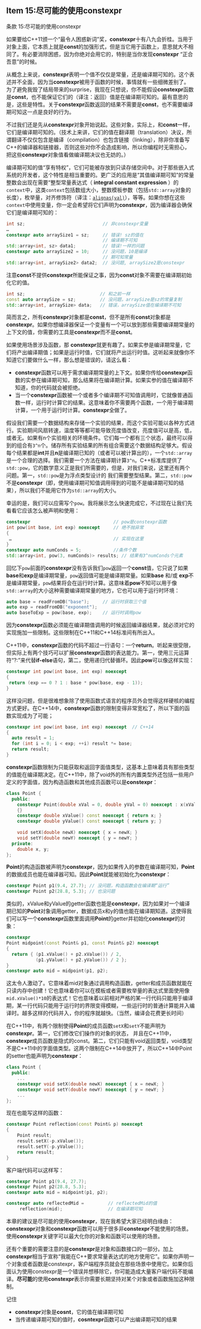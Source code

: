 ## Item 15:尽可能的使用constexpr
条款 15:尽可能的使用constexpr

如果要给C++11颁一个“最令人困惑新词”奖，**constexpr**十有八九会折桂。当用于对象上面，它本质上就是**const**的加强形式，但是当它用于函数上，意思就大不相同了。有必要消除困惑，因为你绝对会用它的，特别是当你发现**constexpr** “正合吾意”的时候。

从概念上来说，**constexpr**表明一个值不仅仅是常量，还是编译期可知的。这个表述并不全面，因为当**constexpr**被用于函数的时候，事情就有一些细微差别了。
为了避免我毁了结局带来的surprise，我现在只想说，你不能假设**constexpr**函数是**const**，也不能保证它们的（译注：返回）值是在编译期可知的。最有意思的是，这些是特性。关于**constexpr**函数返回的结果不需要是**const**，也不需要编译期可知这一点是良好的行为。

不过我们还是先从**constexpr**对象开始说起。这些对象，实际上，和**const**一样，它们是编译期可知的。（技术上来讲，它们的值在翻译期（translation）决议，所谓翻译不仅仅包含是编译（compilation）也包含链接（linking），除非你准备写C++的编译器和链接器，否则这些对你不会造成影响，所以你编程时无需担心，把这些**constexpr**对象值看做编译期决议也无妨的。）

编译期可知的值“享有特权”，它们可能被存放到只读存储空间中。对于那些嵌入式系统的开发者，这个特性是相当重要的。更广泛的应用是“其值编译期可知”的常量整数会出现在需要“整型常量表达式（ __integral constant expression__ ）的`context`中，这类`context`包括数组大小，整数模板参数（包括`std::array`对象的长度），枚举量，对齐修饰符（译注：[`alignas(val)`](https://en.cppreference.com/w/cpp/language/alignas)），等等。如果你想在这些`context`中使用变量，你一定会希望将它们声明为**constexpr**，因为编译器会确保它们是编译期可知的：

```cpp
int sz;                             // 非constexpr变量
…
constexpr auto arraySize1 = sz;     // 错误! sz的值在
                                    // 编译期不可知
std::array<int, sz> data1;          // 错误!一样的问题
constexpr auto arraySize2 = 10;     // 没问题，10是编译
                                    // 期可知常量
std::array<int, arraySize2> data2;  // 没问题, arraySize2是constexpr
 ```
 注意**const**不提供**constexpr**所能保证之事，因为**const**对象不需要在编译期初始化它的值。
 ```cpp
 int sz;                            // 和之前一样
 const auto arraySize = sz;         // 没问题，arraySize是sz的常量复制
 std::array<int, arraySize> data;   // 错误，arraySize值在编译期不可知
 ```

 简而言之，所有**constexpr**对象都是**const**，但不是所有**const**对象都是**constexpr**。如果你想编译器保证一个变量有一个可以放到那些需要编译期常量的上下文的值，你需要的工具是**constexpr**而不是**const**。

如果使用场景涉及函数，那 **constexpr**就更有趣了。如果实参是编译期常量，它们将产出编译期值；如果是运行时值，它们就将产出运行时值。这听起来就像你不知道它们要做什么一样，那么想是错误的，请这么看：
+ **constexpr**函数可以用于需求编译期常量的上下文。如果你传给**constexpr**函数的实参在编译期可知，那么结果将在编译期计算。如果实参的值在编译期不知道，你的代码就会被拒绝。
+ 当一个**constexpr**函数被一个或者多个编译期不可知值调用时，它就像普通函数一样，运行时计算它的结果。这意味着你不需要两个函数，一个用于编译期计算，一个用于运行时计算。**constexpr**全做了。

假设我们需要一个数据结构来存储一个实验的结果，而这个实验可能以各种方式进行。实验期间风扇转速，温度等等都可能导致亮度值改变，亮度值可以是高，低，或者无。如果有n个实验相关的环境条件。它们每一个都有三个状态，最终可以得到的组合有`3^n`个。储存所有实验结果的所有组合需要这个数据结构足够大。假设每个结果都是**int**并且**n**是编译期已知的（或者可以被计算出的），一个`std::array`是一个合理的选择。我们需要一个方法在编译期计算`3^n`。C++标准库提供了`std::pow`，它的数学意义正是我们所需要的，但是，对我们来说，这里还有两个问题。第一，`std::pow`是为浮点类型设计的 我们需要整型结果。第二，`std::pow`不是**constexpr**（即，使用编译期可知值调用得到的可能不是编译期可知的结果），所以我们不能用它作为`std::array`的大小。

幸运的是，我们可以应需写个`pow`。我将展示怎么快速完成它，不过现在让我们先看看它应该怎么被声明和使用：
```cpp
constexpr                               // pow是constexpr函数
int pow(int base, int exp) noexcept     // 绝不抛异常
{
 …                                      // 实现在这里
}
constexpr auto numConds = 5;            //条件个数
std::array<int, pow(3, numConds)> results; // 结果有3^numConds个元素
```
回忆下`pow`前面的**constexpr**没有告诉我们`pow`返回一个**const**值，它只说了如果**base**和**exp**是编译期常量，`pow`返回值可能是编译期常量。如果**base** 和/或 **exp**不是编译期常量，`pow`结果将会在运行时计算。这意味着**pow**不知可以用于像`std::array`的大小这种需要编译期常量的地方，它也可以用于运行时环境：
```cpp
auto base = readFromDB("base");     // 运行时获取三个值
auto exp = readFromDB("exponent"); 
auto baseToExp = pow(base, exp);    // 运行时调用pow
```
因为**constexpr**函数必须能在编译期值调用的时候返回编译器结果，就必须对它的实现施加一些限制。这些限制在C++11和C++14标准间有所出入。

C++11中，**constexpr**函数的代码不超过一行语句：一个**return**。听起来很受限，但实际上有两个技巧可以扩展**constexpr**函数的表达能力。第一，使用三元运算符“?:”来代替**if-else**语句，第二，使用递归代替循环。因此**pow**可以像这样实现：
```cpp
constexpr int pow(int base, int exp) noexcept
{
 return (exp == 0 ? 1 : base * pow(base, exp - 1));
}
```
这样没问题，但是很难想象除了使用函数式语言的程序员外会觉得这样硬核的编程方式更好。在C++14中，**constexpr**函数的限制变得非常宽松了，所以下面的函数实现成为了可能；
```cpp
constexpr int pow(int base, int exp) noexcept  // C++14
{
  auto result = 1;
  for (int i = 0; i < exp; ++i) result *= base;
  return result;
}
```
**constexpr**函数限制为只能获取和返回字面值类型，这基本上意味着具有那些类型的值能在编译期决定。在C++11中，除了void外的所有内置类型外还包括一些用户定义的字面值，因为构造函数和其他成员函数可以是**constexpr**：
```cpp
class Point {
  public:
	constexpr Point(double xVal = 0, double yVal = 0) noexcept : x(xVal), y(yVal)
	{}
	constexpr double xValue() const noexcept { return x; } 
	constexpr double yValue() const noexcept { return y; }
	
	void setX(double newX) noexcept { x = newX; }
    void setY(double newY) noexcept { y = newY; }
  private:
	double x, y;
};
```
**Point**的构造函数被声明为**constexpr**，因为如果传入的参数在编译期可知，**Point**的数据成员也能在编译器可知。因此**Point**就能被初始化为**constexpr**：
```cpp
constexpr Point p1(9.4, 27.7); // 没问题，构造函数会在编译期“运行”
constexpr Point p2(28.8, 5.3); // 也没问题
```
类似的，xValue和yValue的getter函数也能是**constexpr**，因为如果对一个编译期已知的**Point**对象调用getter，数据成员x和y的值也能在编译期知道。这使得我们可以写一个**constexpr**函数里面调用**Point**的getter并初始化**constexpr**的对象：
```cpp
constexpr
Point midpoint(const Point& p1, const Point& p2) noexcept
{
  return { (p1.xValue() + p2.xValue()) / 2, 
  		   (p1.yValue() + p2.yValue()) / 2 };
}
constexpr auto mid = midpoint(p1, p2);
```
这太令人激动了。它意味着mid对象通过调用构造函数，getter和成员函数就能在只读内存中创建！它也意味着你可以在模板或者需要枚举量的表达式里面使用像`mid.xValue()*10`的表达式！它也意味着以前相对严格的某一行代码只能用于编译期，某一行代码只能用于运行时的界限变得模糊，一些运行时的普通计算能并入编译时。越多这样的代码并入，你的程序就越快。（当然，编译会花费更长时间）

在C++11中，有两个限制使得**Point**的成员函数`setX`和`setY`不能声明为**constexpr**。第一，它们修改它们操作的对象的状态， 并且在C++11中，**constexpr**成员函数是隐式的const。第二，它们只能有void返回类型，void类型不是C++11中的字面值类型。这两个限制在C++14中放开了，所以C++14中Point的setter也能声明为**constexpr**：
```cpp
class Point {
  public:
	...
	constexpr void setX(double newX) noexcept { x = newX; }
	constexpr void setY(double newY) noexcept { y = newY; }
	...
};
```
现在也能写这样的函数：
```cpp
constexpr Point reflection(const Point& p) noexcept
{
	Point result; 
	result.setX(-p.xValue());
	result.setY(-p.yValue()); 
	return result;
}
```
客户端代码可以这样写：
```cpp
constexpr Point p1(9.4, 27.7);
constexpr Point p2(28.8, 5.3);
constexpr auto mid = midpoint(p1, p2);

constexpr auto reflectedMid =         // reflectedMid的值
     reflection(mid);                 // 在编译期可知                                
```
本章的建议是尽可能的使用**constexpr**，现在我希望大家已经明白缘由：**constexopr**对象和**constexpr**函数可以用于很多非**constexpr**不能使用的场景。使用**constexpr**关键字可以最大化你的对象和函数可以使用的场景。

还有个重要的需要注意的是**constexpr**是对象和函数接口的一部分。加上**constexpr**相当于宣称“我能在C++要求常量表达式的地方使用它”。如果你声明一个对象或者函数是constexpr，客户端程序员就会在那些场景中使用它。如果你后面认为使用constexpr是一个错误并想移除它，你可能造成大量客户端代码不能编译。**尽可能**的使用**constexpr**表示你需要长期坚持对某个对象或者函数施加这种限制。

记住
+ **constexpr**对象是**cosnt**，它的值在编译期可知
+ 当传递编译期可知的值时，**cosntexpr**函数可以产出编译期可知的结果